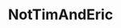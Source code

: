 ---
title: NotTimAndEric
crosslinks:
- videos
- shittykickstarters
- Metal
- IAmA
- DankMemeArchive
- delusionalartists
- milliondollarextreme
- cringe
- theticket
- ShitAmericansSay
- GMCFOSHO
- KitchenConfidential
- mildlyinteresting
- Bandnames
- hottiesfortrump
- fidgetspin
- gaming
- television
- CringeAnarchy
- ActLikeYouBelong
---